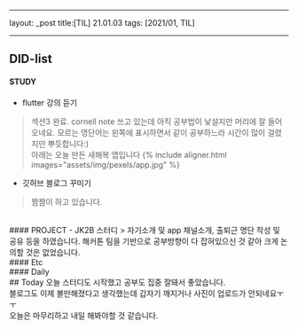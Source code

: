 
---

layout: _post
title:[TIL] 21.01.03
tags: [2021/01, TIL]

---

## DID-list
#### STUDY

- flutter 강의 듣기
> 섹션3 완료. cornell note 쓰고 있는데 아직 공부법이 낯설지만 머리에 잘 들어오네요. 모르는 영단어는 왼쪽에 표시하면서 같이 공부하느라 시간이 많이 걸렸지만 뿌듯합니다:)<br>아래는 오늘 만든 새해복 앱입니다
{% include aligner.html images="assets/img/pexels/app.jpg" %}

- 깃허브 블로그 꾸미기
> 짬짬이 하고 있습니다.

<br>
#### PROJECT
- JK2B 스터디
> 자기소개 및 app 채널소개, 출퇴근 명단 작성 및 공유 등을 하였습니다. 해커톤 팀을 기반으로 공부방향이 다 잡혀있으신 것 같아 크게 논의할 것은 없었습니다.

<br>
#### Etc

<br>
#### Daily

<br>
## Today
오늘 스터디도 시작했고 공부도 집중 잘돼서 좋았습니다.<br>
블로그도 이제 볼만해졌다고 생각했는데 갑자기 깨지거나 사진이 업로드가 안되네요ㅜㅜ<br>
오늘은 마무리하고 내일 해봐야할 것 같습니다.
<br><br><br><br>

